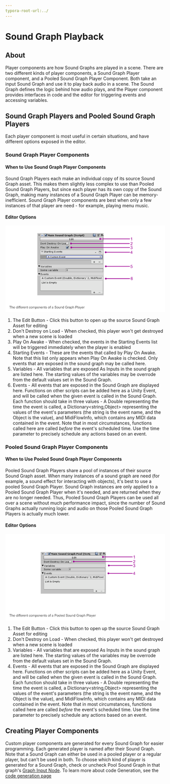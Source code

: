 ```yaml
---
typora-root-url:../
---
```


# Sound Graph Playback

## About

Player components are how Sound Graphs are played in a scene. There are two different kinds of player components, a Sound Graph Player component, and a Pooled Sound Graph Player Component. Both take an input Sound Graph and use it to play back audio in a scene. The Sound Graph defines the logic behind how audio plays, and the Player component provides interfaces in code and the editor for triggering events and accessing variables.

## Sound Graph Players and Pooled Sound Graph Players

Each player component is most useful in certain situations, and have different options exposed in the editor.

### Sound Graph Player Components
#### When to Use Sound Graph Player Components
Sound Graph Players each make an individual copy of its source Sound Graph asset. This makes them slightly less complex to use than Pooled Sound Graph Players, but since each player has its own copy of the Sound Graph, making many instances of a Sound Graph Player can be memory-inefficient. Sound Graph Player components are best when only a few instances of that player are need - for example, playing menu music.

#### Editor Options

![SoundGraphPlayerOverview.png](IMG/SoundGraphPlayerOverview.png)

1. The Edit Button - Click this button to open up the source Sound Graph Asset for editing
2. Don't Destroy on Load - When checked, this player won't get destroyed when a new scene is loaded
3. Play On Awake - When checked, the events in the Starting Events list will be triggered immediately when the player is enabled
4. Starting Events - These are the events that called by Play On Awake. Note that this list only appears when Play On Awake is checked. Only events that are exposed in the sound graph may be called here.
5. Variables - All variables that are exposed As Inputs in the sound graph are listed here. The starting values of the variables may be overrode from the default values set in the Sound Graph.
6. Events - All events that are exposed in the Sound Graph are displayed here. Functions on other scripts can be added here as a Unity Event, and will be called when the given event is called in the Sound Graph. Each function should take in three values - A Double representing the time the event is called, a Dictionary<string,Object> representing the values of the event's parameters (the string is the event name, and the Object is the value), and MidiFlowInfo, which contains any MIDI data contained in the event. Note that in most circumstances, functions called here are called *before* the event's scheduled time. Use the time parameter to precisely schedule any actions based on an event.

### Pooled Sound Graph Player Components

#### When to Use Pooled Sound Graph Player Components
Pooled Sound Graph Players share a pool of instances of their source Sound Graph asset. When many instances of a sound graph are need (for example, a sound effect for interacting with objects), it's best to use a pooled Sound Graph Player. Sound Graph instances are only applied to a Pooled Sound Graph Player when it's needed, and are returned when they are no longer needed. Thus, Pooled Sound Graph Players can be used all over a scene without much performance impact, since the number of Sound Graphs actually running logic and audio on those Pooled Sound Graph Players is actually much lower.

#### Editor Options
![PooledSoundGraphPlayerOverview.png](IMG/PooledSoundGraphPlayerOverview.png)

1. The Edit Button - Click this button to open up the source Sound Graph Asset for editing
2. Don't Destroy on Load - When checked, this player won't get destroyed when a new scene is loaded
3. Variables - All variables that are exposed As Inputs in the sound graph are listed here. The starting values of the variables may be overrode from the default values set in the Sound Graph.
4. Events - All events that are exposed in the Sound Graph are displayed here. Functions on other scripts can be added here as a Unity Event, and will be called when the given event is called in the Sound Graph. Each function should take in three values - A Double representing the time the event is called, a Dictionary<string,Object> representing the values of the event's parameters (the string is the event name, and the Object is the value), and MidiFlowInfo, which contains any MIDI data contained in the event. Note that in most circumstances, functions called here are called *before* the event's scheduled time. Use the time parameter to precisely schedule any actions based on an event.


## Creating Player Components
Custom player components are generated for every Sound Graph for easier programming. Each generated player is named after their Sound Graph. Note that a Sound Graph can either be used in a pooled player or a regular player, but can't be used in both. To choose which kind of player is generated for a Sound Graph, check or uncheck Pool Sound Graph in that graph's [Graph Input Node](Graph-Inputs). To learn more about code Generation, see the [code generation page](Code-Generation)
